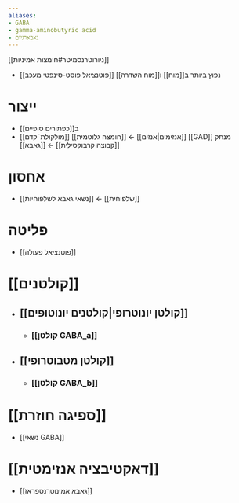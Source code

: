 ```yaml
---
aliases:
- GABA
- gamma-aminobutyric acid
- גאבארגיים
---
```

[[ניורוטרנסמיטר#חומצות אמיניות]]
- [[פוטנציאל פוסט-סינפטי מעכב]] נפוץ ביותר ב[[מוח]] ו[[מוח השדרה]]
# ייצור
- ב[[כפתורים סופיים]]
- [[מולקולת¯קדם]] [[חומצה גלוטמית]] ← [[אנזימים|אנזים]] [[GAD]] מנתק [[קבוצה קרבוקסילית]] ← [[גאבא]]
# אחסון
- [[נשאי גאבא לשלפוחיות]] ← [[שלפוחית]]
# פליטה
- [[פוטנציאל פעולה]]
# [[קולטנים]]
- ## [[קולטן יונוטרופי|קולטנים יונוטופים]]
	- ### [[קולטן GABA_a]]
- ## [[קולטן מטבוטרופי]]
	- ### [[קולטן GABA_b]]
# [[ספיגה חוזרת]]
- [[נשאי GABA]]
# [[דאקטיבציה אנזימטית]]
- [[גאבא אמינוטרנספראז]]